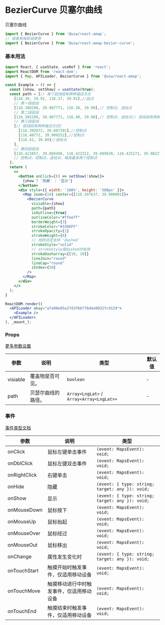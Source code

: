 BezierCurve 贝塞尔曲线
===

贝塞尔曲线

```jsx
import { BezierCurve } from '@uiw/react-amap';
// 或者单独安装使用
import { BezierCurve } from '@uiw/react-amap-bezier-curve';
```

### 基本用法

<!--rehype:bgWhite=true&codeSandbox=true-->
```jsx
import React, { useState, useRef } from 'react';
import ReactDOM from 'react-dom';
import { Map, APILoader, BezierCurve } from '@uiw/react-amap';

const Example = () => {
  const [show, setShow] = useState(true);
  const path = [// 每个弧线段有两种描述方式
    [116.39, 39.91, 116.37, 39.91],//起点
    // 第一段弧线
    [116.380298, 39.907771, 116.38, 39.90],// 控制点，途经点
    // 第二段弧线
    [116.385298, 39.907771, 116.40, 39.90],// 控制点，途经点// 弧线段有两种描述方式1
    // 第三段弧线
    [// 弧线段有两种描述方式2
      [116.392872, 39.887391],//控制点
      [116.40772, 39.909252],//控制点
      [116.41, 39.89]//途经点
    ],
    // 第四段弧线
    [116.423857, 39.889498, 116.422312, 39.899639, 116.425273, 39.902273]
    // 控制点，控制点，途经点，每段最多两个控制点
  ];
  return (
    <>
      <button onClick={() => setShow(!show)}>
        {show ? '隐藏' : '显示'}
      </button>
      <div style={{ width: '100%', height: '500px' }}>
        <Map zoom={14} center={[116.397637, 39.900001]}>
          <BezierCurve
            visiable={show}
            path={path}
            isOutline={true}
            outlineColor="#ffeeff"
            borderWeight={3}
            strokeColor="#3366FF"
            strokeOpacity={1}
            strokeWeight={6}
            // 线样式还支持 'dashed'
            strokeStyle="solid"
            // strokeStyle是dashed时有效
            strokeDasharray={[10, 10]}
            lineJoin="round"
            lineCap="round"
            zIndex={50}
          />
        </Map>
      </div>
    </>
  );
}

ReactDOM.render((
  <APILoader akay="a7a90e05a37d3f6bf76d4a9032fc9129">
    <Example />
  </APILoader>
), _mount_);
```

### Props

[更多参数设置](https://github.com/uiwjs/react-amap/blob/9364fa457dfac8c6ece84802e07358a131b7cad9/src/types/overlay.d.ts#L718-L776)

| 参数 | 说明 | 类型 | 默认值 |
|--------- |-------- |--------- |-------- |
| visiable | 覆盖物是否可见。 | `boolean` | - |
| path | 贝瑟尔曲线的路径。 | `Array<LngLat>` / `Array<Array<LngLat>>` | - |

### 事件

[事件类型文档](https://github.com/uiwjs/react-amap/blob/9364fa457dfac8c6ece84802e07358a131b7cad9/src/types/overlay.d.ts#L778-L802)

| 参数 | 说明 | 类型 |
| ---- | ---- | ---- |
| onClick | 鼠标左键单击事件 | `(event: MapsEvent): void;` |
| onDblClick | 鼠标左键双击事件 | `(event: MapsEvent): void;` |
| onRightClick | 右键单击 | `(event: MapsEvent): void;` |
| onHide | 隐藏 | `(event: { type: string; target: any }): void;` |
| onShow | 显示 | `(event: { type: string; target: any }): void;` |
| onMouseDown | 鼠标按下 | `(event: MapsEvent): void;` |
| onMouseUp | 鼠标抬起 | `(event: MapsEvent): void;` |
| onMouseOver | 鼠标经过 | `(event: MapsEvent): void;` |
| onMouseOut | 鼠标移出 | `(event: MapsEvent): void;` |
| onChange | 属性发生变化时 | `(event: { type: string; target: any }): void;` |
| onTouchStart | 触摸开始时触发事件，仅适用移动设备 | `(event: MapsEvent): void;` |
| onTouchMove | 触摸移动进行中时触发事件，仅适用移动设备 | `(event: MapsEvent): void;` |
| onTouchEnd | 触摸结束时触发事件，仅适用移动设备 | `(event: MapsEvent): void;` |